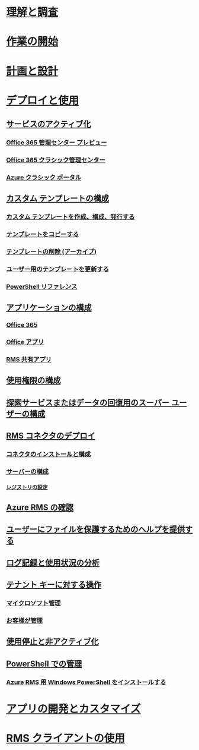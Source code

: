 # [理解と調査](/rights-management/understand-explore/azure-rights-management)
# [作業の開始](/rights-management/get-started/requirements-azure-rms)
# [計画と設計](/rights-management/plan-design/deployment-roadmap)
# [デプロイと使用](./activate-service.md)
## [サービスのアクティブ化](./activate-service.md)
### [Office 365 管理センター プレビュー](./activate-office365-preview.md)
### [Office 365 クラシック管理センター](./activate-office365-classic.md)
### [Azure クラシック ポータル](./activate-azure-classic.md)
## [カスタム テンプレートの構成](./configure-custom-templates.md)
### [カスタム テンプレートを作成、構成、発行する](./create-template.md) 
### [テンプレートをコピーする](./copy-template.md)
### [テンプレートの削除 (アーカイブ)](./remove-template.md) 
### [ユーザー用のテンプレートを更新する](./refresh-templates.md)
### [PowerShell リファレンス](./configure-templates-with-powershell.md)
## [アプリケーションの構成](./configure-applications.md)
### [Office 365](./configure-office365.md)
### [Office アプリ](./configure-office-apps.md)
### [RMS 共有アプリ](./configure-sharing-app.md)
## [使用権限の構成](./configure-usage-rights.md)
## [探索サービスまたはデータの回復用のスーパー ユーザーの構成](./configure-super-users.md)
## [RMS コネクタのデプロイ](./deploy-rms-connector.md)
### [コネクタのインストールと構成](./install-configure-rms-connector.md)
### [サーバーの構成](./configure-servers-rms-connector.md)
#### [レジストリの設定](./rms-connector-registry-settings.md)
## [Azure RMS の確認](./verify.md)
## [ユーザーにファイルを保護するためのヘルプを提供する](./help-users.md)
## [ログ記録と使用状況の分析](./log-analyze-usage.md)
## [テナント キーに対する操作](./operations-tenant-key.md)
### [マイクロソフト管理](./operations-microsoft-managed-tenant-key.md)
### [お客様が管理](./operations-customer-managed-tenant-key.md)
## [使用停止と非アクティブ化](./decommission-deactivate.md)
## [PowerShell での管理](./administer-powershell.md)
### [Azure RMS 用 Windows PowerShell をインストールする](./install-powershell.md)
# [アプリの開発とカスタマイズ](/rights-management/develop/developers-guide)
# [RMS クライアントの使用](/rights-management/rms-client/use-client)


<!--HONumber=Apr16_HO3-->


